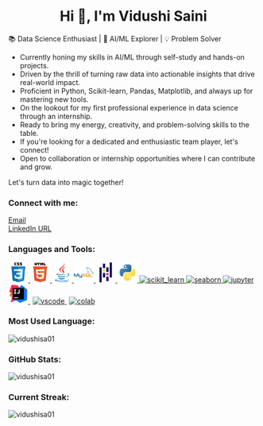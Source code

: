 <!DOCTYPE html>
<html lang="en">
<head>
  <meta charset="UTF-8">
  <meta name="viewport" content="width=device-width, initial-scale=1.0">

</head>
<body>
  <h1 align="center">Hi 👋, I'm Vidushi Saini</h1>

  <p>📚 Data Science Enthusiast | 🤖 AI/ML Explorer | 💡 Problem Solver</p>
  <ul>
    <li>Currently honing my skills in AI/ML through self-study and hands-on projects.</li>
    <li>Driven by the thrill of turning raw data into actionable insights that drive real-world impact.</li>
    <li>Proficient in Python, Scikit-learn, Pandas, Matplotlib, and always up for mastering new tools.</li>
    <li>On the lookout for my first professional experience in data science through an internship.</li>
    <li>Ready to bring my energy, creativity, and problem-solving skills to the table.</li>
    <li>If you're looking for a dedicated and enthusiastic team player, let's connect!</li>
    <li>Open to collaboration or internship opportunities where I can contribute and grow.</li>
  </ul>
  <p>Let's turn data into magic together!</p>

  <h3 align="left">Connect with me:</h3>
  <p align="left">
    <a href="mailto:vidushisaini78@gmail.com">Email</a><br>
    <a href="https://www.linkedin.com/in/vidushi-saini-b0846b24b">LinkedIn URL</a>
  </p>

 <h3 align="left">Languages and Tools:</h3>
<p align="left"> 
  <a href="https://www.w3schools.com/css/" target="_blank" rel="noreferrer"> 
    <img src="https://raw.githubusercontent.com/devicons/devicon/master/icons/css3/css3-original-wordmark.svg" alt="css3" width="40" height="40"/> 
  </a> 
  <a href="https://www.w3.org/html/" target="_blank" rel="noreferrer"> 
    <img src="https://raw.githubusercontent.com/devicons/devicon/master/icons/html5/html5-original-wordmark.svg" alt="html5" width="40" height="40"/> 
  </a> 
  <a href="https://www.java.com" target="_blank" rel="noreferrer"> 
    <img src="https://raw.githubusercontent.com/devicons/devicon/master/icons/java/java-original.svg" alt="java" width="40" height="40"/> 
  </a> 
  <a href="https://www.mysql.com/" target="_blank" rel="noreferrer"> 
    <img src="https://raw.githubusercontent.com/devicons/devicon/master/icons/mysql/mysql-original-wordmark.svg" alt="mysql" width="40" height="40"/> 
  </a> 
  <a href="https://pandas.pydata.org/" target="_blank" rel="noreferrer"> 
    <img src="https://raw.githubusercontent.com/devicons/devicon/2ae2a900d2f041da66e950e4d48052658d850630/icons/pandas/pandas-original.svg" alt="pandas" width="40" height="40"/> 
  </a> 
  <a href="https://www.python.org" target="_blank" rel="noreferrer"> 
    <img src="https://raw.githubusercontent.com/devicons/devicon/master/icons/python/python-original.svg" alt="python" width="40" height="40"/> 
  </a> 
  <a href="https://scikit-learn.org/" target="_blank" rel="noreferrer"> 
    <img src="https://upload.wikimedia.org/wikipedia/commons/0/05/Scikit_learn_logo_small.svg" alt="scikit_learn" width="40" height="40"/> 
  </a> 
  <a href="https://seaborn.pydata.org/" target="_blank" rel="noreferrer"> 
    <img src="https://seaborn.pydata.org/_images/logo-mark-lightbg.svg" alt="seaborn" width="40" height="40"/> 
  </a> 
  <a href="https://jupyter.org/" target="_blank" rel="noreferrer"> 
    <img src="https://upload.wikimedia.org/wikipedia/commons/3/38/Jupyter_logo.svg" alt="jupyter" width="40" height="40"/> 
  </a> 
  <a href="https://www.jetbrains.com/idea/" target="_blank" rel="noreferrer"> 
    <img src="https://raw.githubusercontent.com/devicons/devicon/master/icons/intellij/intellij-original.svg" alt="intellij" width="40" height="40"/> 
  </a>
  <a href="https://code.visualstudio.com/" target="_blank" rel="noreferrer" style="margin-left: 5px;"> 
    <img src="https://code.visualstudio.com/opengraphimg/opengraph-blog.png" alt="vscode" width="40" height="40"/> 
  </a> 
  <a href="https://colab.research.google.com/" target="_blank" rel="noreferrer" style="margin-left: 5px;"> 
    <img src="https://colab.research.google.com/img/colab_favicon_256px.png" alt="colab" width="40" height="40"/> 
  </a> 
  
</p>

  <h3 align="left">Most Used Language:</h3>
  <p><img src="https://github-readme-stats.vercel.app/api/top-langs?username=vidushisa01&show_icons=true&locale=en&layout=compact" alt="vidushisa01" /></p>
  
  <h3 align="left">GitHub Stats:</h3>
  <p><img src="https://github-readme-stats.vercel.app/api?username=vidushisa01&show_icons=true&locale=en" alt="vidushisa01" /></p>

  <h3 align="left">Current Streak:</h3>
  <p><img src="https://github-readme-streak-stats.herokuapp.com/?user=vidushisa01&" alt="vidushisa01" /></p>

</body>
</html>
